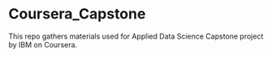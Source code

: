 # Coursera_Capstone
This repo gathers materials used for Applied Data Science Capstone project by IBM on Coursera.
